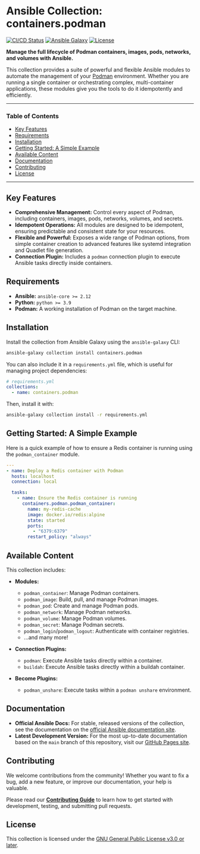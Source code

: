 <!-- omit in toc -->
# Ansible Collection: containers.podman

[![CI/CD Status](https://img.shields.io/github/actions/workflow/status/containers/ansible-podman-collections/.github/workflows/collection-continuous-integration.yml?branch=main&style=for-the-badge&label=CI%2FCD)](https://github.com/containers/ansible-podman-collections/actions/workflows/collection-continuous-integration.yml)
[![Ansible Galaxy](https://img.shields.io/ansible/collection/d/containers/podman?style=for-the-badge&label=Ansible%20Galaxy)](https://galaxy.ansible.com/containers/podman)
[![License](https://img.shields.io/github/license/containers/ansible-podman-collections?style=for-the-badge)](COPYING)

**Manage the full lifecycle of Podman containers, images, pods, networks, and volumes with Ansible.**

This collection provides a suite of powerful and flexible Ansible modules to automate the management of your [Podman](https://podman.io/) environment. Whether you are running a single container or orchestrating complex, multi-container applications, these modules give you the tools to do it idempotently and efficiently.

---

### **Table of Contents**

- [Key Features](#key-features)
- [Requirements](#requirements)
- [Installation](#installation)
- [Getting Started: A Simple Example](#getting-started-a-simple-example)
- [Available Content](#available-content)
- [Documentation](#documentation)
- [Contributing](#contributing)
- [License](#license)

---

## Key Features

- **Comprehensive Management:** Control every aspect of Podman, including containers, images, pods, networks, volumes, and secrets.
- **Idempotent Operations:** All modules are designed to be idempotent, ensuring predictable and consistent state for your resources.
- **Flexible and Powerful:** Exposes a wide range of Podman options, from simple container creation to advanced features like systemd integration and Quadlet file generation.
- **Connection Plugin:** Includes a `podman` connection plugin to execute Ansible tasks directly inside containers.

## Requirements

- **Ansible:** `ansible-core >= 2.12`
- **Python:** `python >= 3.9`
- **Podman:** A working installation of Podman on the target machine.

## Installation

Install the collection from Ansible Galaxy using the `ansible-galaxy` CLI:

```bash
ansible-galaxy collection install containers.podman
```

You can also include it in a `requirements.yml` file, which is useful for managing project dependencies:

```yaml
# requirements.yml
collections:
  - name: containers.podman
```

Then, install it with:

```bash
ansible-galaxy collection install -r requirements.yml
```

## Getting Started: A Simple Example

Here is a quick example of how to ensure a Redis container is running using the `podman_container` module.

```yaml
---
- name: Deploy a Redis container with Podman
  hosts: localhost
  connection: local

  tasks:
    - name: Ensure the Redis container is running
      containers.podman.podman_container:
        name: my-redis-cache
        image: docker.io/redis:alpine
        state: started
        ports:
          - "6379:6379"
        restart_policy: "always"
```

## Available Content

This collection includes:

- **Modules:**
  - `podman_container`: Manage Podman containers.
  - `podman_image`: Build, pull, and manage Podman images.
  - `podman_pod`: Create and manage Podman pods.
  - `podman_network`: Manage Podman networks.
  - `podman_volume`: Manage Podman volumes.
  - `podman_secret`: Manage Podman secrets.
  - `podman_login`/`podman_logout`: Authenticate with container registries.
  - ...and many more!

- **Connection Plugins:**
  - `podman`: Execute Ansible tasks directly within a container.
  - `buildah`: Execute Ansible tasks directly within a buildah container.

- **Become Plugins:**
  - `podman_unshare`: Execute tasks within a `podman unshare` environment.

## Documentation

- **Official Ansible Docs:** For stable, released versions of the collection, see the documentation on the [official Ansible documentation site](https://docs.ansible.com/ansible/latest/collections/containers/podman/index.html).
- **Latest Development Version:** For the most up-to-date documentation based on the `main` branch of this repository, visit our [GitHub Pages site](https://containers.github.io/ansible-podman-collections/).

## Contributing

We welcome contributions from the community! Whether you want to fix a bug, add a new feature, or improve our documentation, your help is valuable.

Please read our **[Contributing Guide](CONTRIBUTING.md)** to learn how to get started with development, testing, and submitting pull requests.

## License

This collection is licensed under the [GNU General Public License v3.0 or later](COPYING).

